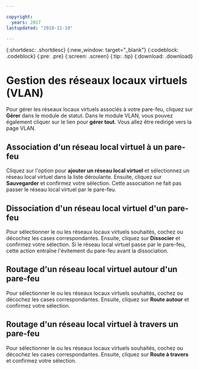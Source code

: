 ```yaml
---

copyright:
  years: 2017
lastupdated: "2018-11-10"

---
```


{:shortdesc: .shortdesc}
{:new_window: target="_blank"}
{:codeblock: .codeblock}
{:pre: .pre}
{:screen: .screen}
{:tip: .tip}
{:download: .download}

# Gestion des réseaux locaux virtuels (VLAN)

Pour gérer les réseaux locaux virtuels associés à votre pare-feu, cliquez sur **Gérer** dans le module de statut. Dans le module VLAN, vous pouvez également cliquer sur le lien pour **gérer tout**. Vous allez être redirigé vers la page VLAN.

## Association d'un réseau local virtuel à un pare-feu

Cliquez sur l'option pour **ajouter un réseau local virtuel** et sélectionnez un réseau local virtuel dans la liste déroulante. Ensuite, cliquez sur **Sauvegarder** et confirmez votre sélection.
Cette association ne fait pas passer le réseau local virtuel par le pare-feu.

## Dissociation d'un réseau local virtuel d'un pare-feu

Pour sélectionner le ou les réseaux locaux virtuels souhaités, cochez ou décochez les cases correspondantes. Ensuite, cliquez sur **Dissocier** et confirmez votre sélection.
Si le réseau local virtuel passe par le pare-feu, cette action entraîne l'évitement du pare-feu avant la dissociation.

## Routage d'un réseau local virtuel autour d'un pare-feu

Pour sélectionner le ou les réseaux locaux virtuels souhaités, cochez ou décochez les cases correspondantes. Ensuite, cliquez sur **Route autour** et confirmez votre sélection.

## Routage d'un réseau local virtuel à travers un pare-feu

Pour sélectionner le ou les réseaux locaux virtuels souhaités, cochez ou décochez les cases correspondantes. Ensuite, cliquez sur **Route à travers** et confirmez votre sélection.
